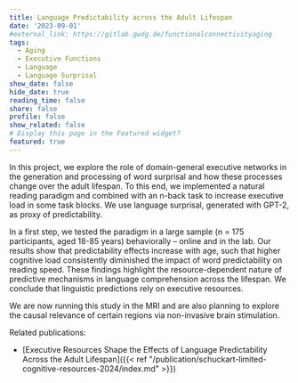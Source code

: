 ```yaml
---
title: Language Predictability across the Adult Lifespan
date: '2023-09-01'
#external_link: https://gitlab.gwdg.de/functionalconnectivityaging
tags:
  - Aging
  - Executive Functions
  - Language
  - Language Surprisal
show_date: false
hide_date: true
reading_time: false
share: false
profile: false
show_related: false
# Display this page in the Featured widget?
featured: true
---
```


In this project, we explore the role of domain-general executive networks in the generation and processing of word surprisal and how these processes change over the adult lifespan. To this end, we implemented a natural reading paradigm and combined with an n-back task to increase executive load in some task blocks. We use language surprisal, generated with GPT-2, as proxy of predictability.

In a first step, we tested the paradigm in a large sample (n = 175 participants, aged 18-85 years) behaviorally – online and in the lab. Our results show that predictability effects increase with age, such that higher cognitive load consistently diminished the impact of word predictability on reading speed. These findings highlight the resource-dependent nature of predictive mechanisms in language comprehension across the lifespan. We conclude that linguistic predictions rely on executive resources. 

We are now running this study in the MRI and are also planning to explore the causal relevance of certain regions via non-invasive brain stimulation.

Related publications:
- [Executive Resources Shape the Effects of Language Predictability Across the Adult Lifespan]({{< ref "/publication/schuckart-limited-cognitive-resources-2024/index.md" >}})

<!--more-->
